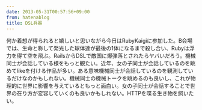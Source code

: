 ```yaml
---
date: 2013-05-31T00:57:56+09:00
from: hatenablog
title: DSL兵器
---
```

何か着想が得られると嬉しいと思いながら今日はRubyKaigiに参加した。B会場では、生命と称して発光した球体達が最後の1体になるまで殺し合い、Rubyは浮力を得て空を飛ぶ。RailsからDSLで敵国に爆弾落とされたらヤバいだろう。機械同士が会話している様をもっと観たい。近年、女の子同士が会話しているのを眺めてlikeを付ける作品が多い。ある意味機械同士が会話しているのを観測しているだけなのかもしれない。機械同士の機械トークを眺めるのも良いし、これが物理的に世界に影響を与えているともっと面白い。女の子同士が会話することで世界の在り方が変容していくのも良いかもしれない。HTTPを喋る生き物を飼いたい。

